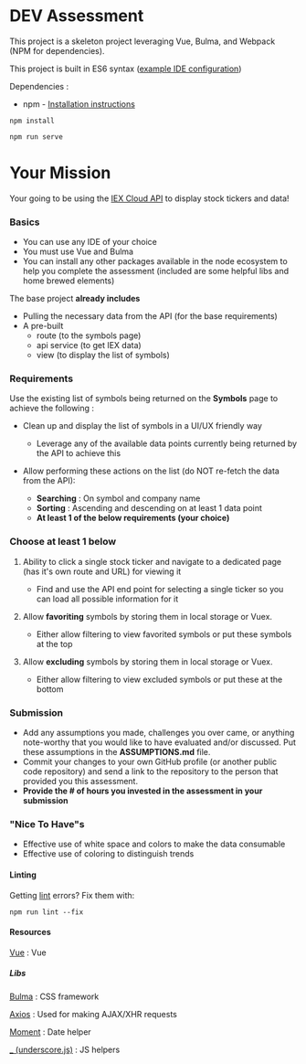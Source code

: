 # DEV Assessment

This project is a skeleton project leveraging Vue, Bulma, and Webpack (NPM for dependencies).

This project is built in ES6 syntax ([example IDE configuration](https://stackoverflow.com/questions/35425915/how-do-i-enable-es6-syntax-in-webstorm))


Dependencies : 
- npm - [Installation instructions](https://www.npmjs.com/get-npm)


```
npm install

npm run serve
```


# Your Mission
Your going to be using the [IEX Cloud API](https://iexcloud.io/docs/api/#collections) to display stock tickers and data!

### Basics

- You can use any IDE of your choice
- You must use Vue and Bulma
- You can install any other packages available in the node ecosystem to help you complete the assessment (included are some helpful libs and home brewed elements)

The base project **already includes** 
- Pulling the necessary data from the API (for the base requirements)
- A pre-built 
    - route (to the symbols page)
    - api service (to get IEX data)
    - view (to display the list of symbols)

### Requirements
Use the existing list of symbols being returned on the **Symbols** page to achieve the following :

- Clean up and display the list of symbols in a UI/UX friendly way
    - Leverage any of the available data points currently being returned by the API to achieve this

- Allow performing these actions on the list (do NOT re-fetch the data from the API):
    - **Searching** : On symbol and company name
    - **Sorting** : Ascending and descending on at least 1 data point
    - **At least 1 of the below requirements (your choice)**


### Choose at least 1 below

1. Ability to click a single stock ticker and navigate to a dedicated page (has it's own route and URL) for viewing it
    - Find and use the API end point for selecting a single ticker so you can load all possible information for it
            
2. Allow **favoriting** symbols by storing them in local storage or Vuex. 
    - Either allow filtering to view favorited symbols or put these symbols at the top

3. Allow **excluding** symbols by storing them in local storage or Vuex.
    - Either allow filtering to view excluded symbols or put these at the bottom


### Submission
- Add any assumptions you made, challenges you over came, or anything note-worthy that you would like to have evaluated and/or discussed. Put these assumptions in the **ASSUMPTIONS.md** file.
- Commit your changes to your own GitHub profile (or another public code repository) and send a link to the repository to the person that provided you this assessment. 
- **Provide the # of hours you invested in the assessment in your submission**


### "Nice To Have"s
- Effective use of white space and colors to make the data consumable
- Effective use of coloring to distinguish trends 


#### Linting
Getting [lint](https://eslint.org/) errors? Fix them with:

```
npm run lint --fix
```

#### Resources
[Vue](https://vuejs.org/v2/guide/) : Vue

##### Libs
[Bulma](https://bulma.io/documentation/) : CSS framework

[Axios](https://github.com/axios/axios) : Used for making AJAX/XHR requests

[Moment](https://momentjs.com/docs/) : Date helper

[_ (underscore.js)](https://underscorejs.org/) : JS helpers
